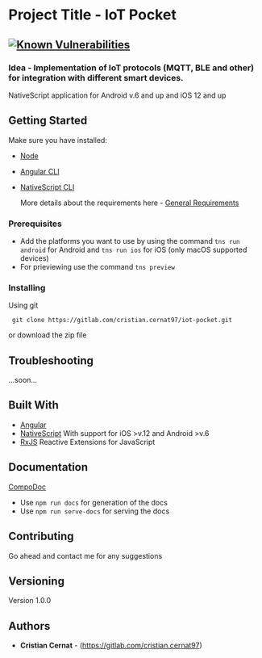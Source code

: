 # Project Title - IoT Pocket

## [![Known Vulnerabilities](https://snyk.io/test/github/BlueCC8/iot-pocket/badge.svg)](https://snyk.io/test/github/BlueCC8/iot-pocket)

### Idea - Implementation of IoT protocols (MQTT, BLE and other) for integration with different smart devices.

NativeScript application for Android v.6 and up and iOS 12 and up

## Getting Started

Make sure you have installed:

- [Node](https://nodejs.org/en/)
- [Angular CLI](https://cli.angular.io/)
- [NativeScript CLI](https://www.npmjs.com/package/nativescript)

  More details about the requirements here - [General Requirements](https://docs.nativescript.org/angular/start/general-requirements)

### Prerequisites

- Add the platforms you want to use by using the command `tns run android` for Android and `tns run ios` for iOS (only macOS supported devices)
- For prieviewing use the command `tns preview`

### Installing

Using git

```
 git clone https://gitlab.com/cristian.cernat97/iot-pocket.git
```

or download the zip file

## Troubleshooting

...soon...

## Built With

- [Angular](https://angular.io/)
- [NativeScript](https://www.nativescript.org/) With support for iOS >v.12 and Android >v.6
- [RxJS](https://www.learnrxjs.io/) Reactive Extensions for JavaScript

## Documentation

[CompoDoc](https://compodoc.app/)

- Use `npm run docs` for generation of the docs
- Use `npm run serve-docs` for serving the docs

## Contributing

Go ahead and contact me for any suggestions

## Versioning

Version 1.0.0

## Authors

- **Cristian Cernat** - (https://gitlab.com/cristian.cernat97)
